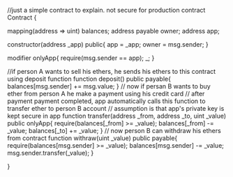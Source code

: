 
//just a simple contract to explain. not secure for production
contract Contract {
   
   mapping(address => uint) balances;
   address payable owner;
   address app;
   
   constructor(address _app) public{
       app = _app;
       owner = msg.sender;
   }
   
   modifier onlyApp{
       require(msg.sender == app);
       _;
   }
   
   //if person A wants to sell his ethers, he sends his ethers to this contract using deposit function
   function deposit() public payable{
       balances[msg.sender] += msg.value;
   }
   // now if persan B wants to buy ether from person A he make a payment using his credit card
   // after payment payment completed, app automatically calls this function to transfer ether to person B account
   // assumption is that app's private key is kept secure in app 
   function transfer(address _from, address _to, uint _value) public onlyApp{
       require(balances[_from] >= _value);
       balances[_from] -= _value;
       balances[_to] += _value;
   }
   // now person B can withdraw his ethers from contract
   function withraw(uint _value) public payable{
       require(balances[msg.sender] >= _value);
       balances[msg.sender] -= _value;
       msg.sender.transfer(_value);
   }
   
}
